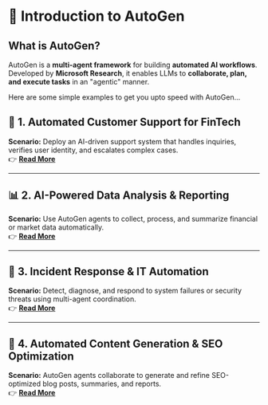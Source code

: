 # 🤖 Introduction to AutoGen  

## What is AutoGen?  
AutoGen is a **multi-agent framework** for building **automated AI workflows**. Developed by **Microsoft Research**, it enables LLMs to **collaborate, plan, and execute tasks** in an "agentic" manner.  

Here are some simple examples to get you upto speed with AutoGen...

## 🏦 1. Automated Customer Support for FinTech  
**Scenario:** Deploy an AI-driven support system that handles inquiries, verifies user identity, and escalates complex cases.  
👉 **[Read More](#)**  

---

## 📊 2. AI-Powered Data Analysis & Reporting  
**Scenario:** Use AutoGen agents to collect, process, and summarize financial or market data automatically.  
👉 **[Read More](#)**  

---

## 📡 3. Incident Response & IT Automation  
**Scenario:** Detect, diagnose, and respond to system failures or security threats using multi-agent coordination.  
👉 **[Read More](#)**  

---

## 📝 4. Automated Content Generation & SEO Optimization  
**Scenario:** AutoGen agents collaborate to generate and refine SEO-optimized blog posts, summaries, and reports.  
👉 **[Read More](#)**